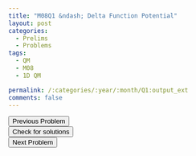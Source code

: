 ```yaml
---
title: "M08Q1 &ndash; Delta Function Potential"
layout: post
categories:
  - Prelims
  - Problems
tags:
  - QM
  - M08
  - 1D QM

permalink: /:categories/:year/:month/Q1:output_ext
comments: false
---
```

<object data="2008M1Q.pdf" type="application/pdf" width="100%" height="500"></object>

<div class='navbar'>
	<div float='left'><button onclick="window.location='E3.html'" >Previous Problem</button></div>
	<div float='center'><button onclick="window.location='https://princetonprelim.com/prelim/21/'">Check for solutions</button></div>
	<div float='right'><button onclick="window.location='Q2.html'" > Next Problem</button></div>
</div>
